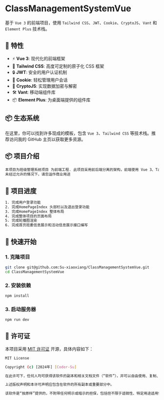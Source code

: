 # ClassManagementSystemVue

基于 `Vue 3` 的前端项目，使用 `Tailwind CSS`、`JWT`、`Cookie`、`CryptoJS`、`Vant` 和 `Element Plus` 技术栈。

## 🚀 特性

- ⚡️ **Vue 3**: 现代化的前端框架
- 🎨 **Tailwind CSS**: 高度可定制的原子化 CSS 框架
- 🔒 **JWT**: 安全的用户认证机制
- 🍪 **Cookie**: 轻松管理用户会话
- 🔐 **CryptoJS**: 实现数据加密与解密
- 🛠️ **Vant**: 移动端组件库
- 📦 **Element Plus**: 为桌面端提供的组件库

## 📦 生态系统

在这里，你可以找到许多现成的模板，包含 `Vue 3`、`Tailwind CSS` 等技术栈。推荐访问我的 GitHub 主页以获取更多资源。
## 📦 项目介绍
```bash
本项目为班级管理系统项目 为前端工程. 此项目采用前后端分离的架构，前端使用 Vue 3、Tailwind CSS、Vant 和 Element Plus，后端使用 Spring Boot 和 MyBatis。
未经过允许的情况下，请忽运作商业用途
```
## 🚀 项目进度
```bash
1. 完成用户登录功能
2. 完成HomePageIndex 头部栏以及退出登录功能
3. 完成HomePageIndex 整体布局
4. 完成整体项目的页面布局
5. 完成轮播图渲染
6. 完成首页班委信息展示和活动信息展示接口编写
```
## 📖 快速开始

### 1. 克隆项目

```bash
git clone git@github.com:Su-xiaoxiang/ClassManagementSystemVue.git
cd ClassManagementSystemVue
```
### 2. 安装依赖

```bash
npm install
```
### 3. 启动服务器

```bash
npm run dev
```
## 📄 许可证

本项目采用 [MIT 许可证](https://github.com/Su-xiaoxiang) 开源，具体内容如下：
```bash
MIT License

Copyright (c) [2024年] [Coder-Su]

在此许可下，任何人均可获得该软件的副本和相关文档文件（“软件”），并可以自由使用、复制、修改、合并、发布、分发、再许可和/或出售软件的副本，且在遵循以下条件的情况下：

上述版权声明和本许可声明应包含在软件的所有副本或重要部分中。

该软件是“按原样”提供的，不附带任何明示或暗示的担保，包括但不限于适销性、特定用途适用性和非侵权的担保。无论在任何情况下，作者或版权持有者均不应对因软件或软件的使用或其他交易而导致的任何索赔、损害或其他责任承担责任。
```
